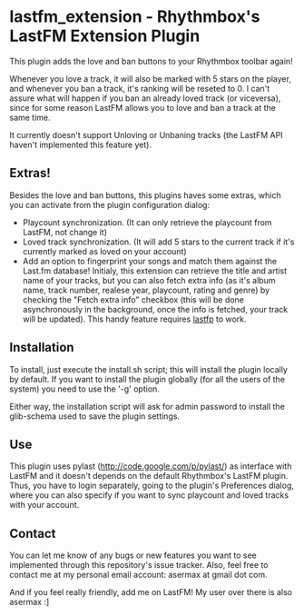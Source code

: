 lastfm_extension - Rhythmbox&#39;s LastFM Extension Plugin
==========================================================

This plugin adds the love and ban buttons to your Rhythmbox toolbar again!

Whenever you love a track, it will also be marked with 5 stars on the player, and whenever you ban a track, it's ranking will be reseted to 0. I can't assure what will happen if you ban an already loved track (or viceversa), since for some reason LastFM allows you to love and ban a track at the same time.

It currently doesn't support Unloving or Unbaning tracks (the LastFM API haven't implemented this feature yet).

Extras!
-----------
Besides the love and ban buttons, this plugins haves some extras, which you can activate from the plugin configuration dialog:
* Playcount synchronization. (It can only retrieve the playcount from LastFM, not change it)
* Loved track synchronization. (It will add 5 stars to the current track if it's currently marked as loved on your account)
* Add an option to fingerprint your songs and match them against the Last.fm database! Initialy, this extension can retrieve the title and artist name of your tracks, but you can also fetch extra info (as it's album name, track number, realese year, playcount, rating and genre) by checking the "Fetch extra info" checkbox (this will be done asynchronously in the background, once the info is fetched, your track will be updated). This handy feature requires [lastfp](http://pypi.python.org/pypi/pylastfp/0.1) to work.

Installation
-----------
To install, just execute the install.sh script; this will install the plugin locally by default. 
If you want to install the plugin globally (for all the users of the system) you need to use the '-g' option.

Either way, the installation script will ask for admin password to install the glib-schema used to save the plugin settings.

Use
---
This plugin uses pylast (http://code.google.com/p/pylast/) as interface with LastFM and it doesn't depends on the default Rhythmbox's LastFM plugin. Thus, you have to login separately, going to the plugin's Preferences dialog, where you can also specify if you want to sync playcount and loved tracks with your account.

Contact
------
You can let me know of any bugs or new features you want to see implemented through this repository's issue tracker.
Also, feel free to contact me at my personal email account: asermax at gmail dot com.

And if you feel really friendly, add me on LastFM! My user over there is also asermax :]


